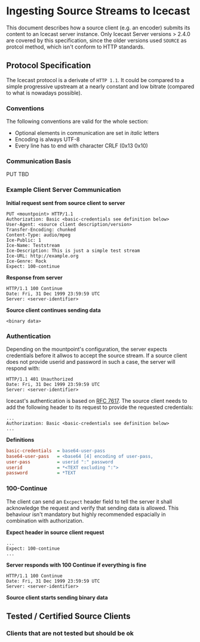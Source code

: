 # Ingesting Source Streams to Icecast

This document describes how a source client (e.g. an encoder) submits its 
content to an Icecast server instance. Only Icecast Server versions > 2.4.0 are 
covered by this specification, since the older versions used `SOURCE` as protcol
method, which isn't conform to HTTP standards.

## Protocol Specification

The Icecast protocol is a derivate of `HTTP 1.1`. It could be compared to a simple 
progressive upstream at a nearly constant and low bitrate (compared to what is 
nowadays possible).

### Conventions
The following conventions are valid for the whole section:
* Optional elements in communication are set in *italic* letters
* Encoding is always UTF-8
* Every line has to end with character CRLF (0x13 0x10)

### Communication Basis

PUT
TBD

### Example Client Server Communication 

**Initial request sent from source client to server**
```http
PUT <mountpoint> HTTP/1.1
Authorization: Basic <basic-credentials see definition below>
User-Agent: <source client description/version>
Transfer-Encoding: chunked
Content-Type: audio/mpeg
Ice-Public: 1
Ice-Name: Teststream
Ice-Description: This is just a simple test stream
Ice-URL: http://example.org
Ice-Genre: Rock
Expect: 100-continue
```
**Response from server**
```http
HTTP/1.1 100 Continue
Date: Fri, 31 Dec 1999 23:59:59 UTC
Server: <server-identifier>
```
**Source client continues sending data**
```http
<binary data>
```

### Authentication
Depending on the mountpoint's configuration, the server expects credentials 
before it allwos to accept the source stream. If a source client does not provide
userid and password in such a case, the server will respond with:

```http
HTTP/1.1 401 Unauthorized
Date: Fri, 31 Dec 1999 23:59:59 UTC
Server: <server-identifier>
```

Icecast's authentication is based on [RFC 7617][rfc7617]. The source client needs to 
add the following header to its request to provide the requested credentials:

```http
...
Authorization: Basic <basic-credentials see definition below>
...
```
**Definitions**
```ini
basic-credentials  = base64-user-pass
base64-user-pass   = <base64 [4] encoding of user-pass,
user-pass          = userid ":" password
userid             = *<TEXT excluding ":">
password           = *TEXT
```

### 100-Continue
The client can send an `Excpect` header field to tell the server it shall acknowledge 
the request and verify that sending data is allowed. This behaviour isn't mandatory but 
highly recommended espacially in combination with authorization.

**Expect header in source client request**
```http
...
Expect: 100-continue
...
```
**Server responds with 100 Continue if everything is fine**
```http
HTTP/1.1 100 Continue
Date: Fri, 31 Dec 1999 23:59:59 UTC
Server: <server-identifier>
```
**Source client starts sending binary data**

## Tested / Certified Source Clients

### Clients that are not tested but should be ok

[rfc7617]: https://tools.ietf.org/html/rfc7617  "RFC 7617"
